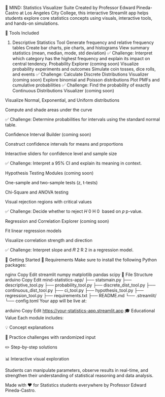 🧠 MIND: Statistics Visualizer Suite
Created by Professor Edward Pineda-Castro at Los Angeles City College, this interactive Streamlit app helps students explore core statistics concepts using visuals, interactive tools, and hands-on simulations.

🚀 Tools Included
1. Descriptive Statistics Tool
Generate frequency and relative frequency tables
Create bar charts, pie charts, and histograms
View summary statistics (mean, median, mode, std deviation)
✅ Challenge: Interpret which category has the highest frequency and explain its impact on central tendency.
Probability Explorer (coming soon)
Visualize probability experiments and outcomes
Simulate coin tosses, dice rolls, and events
✅ Challenge: Calculate 
Discrete Distributions Visualizer (coming soon)
Explore binomial and Poisson distributions
Plot PMFs and cumulative probabilities
✅ Challenge: Find the probability of exactly 
Continuous Distributions Visualizer (coming soon)

Visualize Normal, Exponential, and Uniform distributions

Compute and shade areas under the curve

✅ Challenge: Determine probabilities for intervals using the standard normal table.

Confidence Interval Builder (coming soon)

Construct confidence intervals for means and proportions

Interactive sliders for confidence level and sample size

✅ Challenge: Interpret a 95% CI and explain its meaning in context.

Hypothesis Testing Modules (coming soon)

One-sample and two-sample tests (z, t-tests)

Chi-Square and ANOVA testing

Visual rejection regions with critical values

✅ Challenge: Decide whether to reject 
𝐻
0
H 
0
​
  based on 
𝑝
p-value.

Regression and Correlation Explorer (coming soon)

Fit linear regression models

Visualize correlation strength and direction

✅ Challenge: Interpret slope and 
𝑅
2
R 
2
  in a regression model.

🏁 Getting Started
🔧 Requirements
Make sure to install the following Python packages:

nginx
Copy
Edit
streamlit
numpy
matplotlib
pandas
scipy
📁 File Structure
arduino
Copy
Edit
mind-statistics-app/
├── statsmain.py
├── descriptive_tool.py
├── probability_tool.py
├── discrete_dist_tool.py
├── continuous_dist_tool.py
├── ci_tool.py
├── hypothesis_tool.py
├── regression_tool.py
├── requirements.txt
├── README.md
└── .streamlit/
    └── config.toml
Your app will be live at:

arduino
Copy
Edit
https://your-statistics-app.streamlit.app
🎓 Educational Value
Each module includes:

💡 Concept explanations

📘 Practice challenges with randomized input

✏️ Step-by-step solutions

📊 Interactive visual exploration

Students can manipulate parameters, observe results in real-time, and strengthen their understanding of statistical reasoning and data analysis.

Made with ❤️ for Statistics students everywhere by Professor Edward Pineda-Castro.

